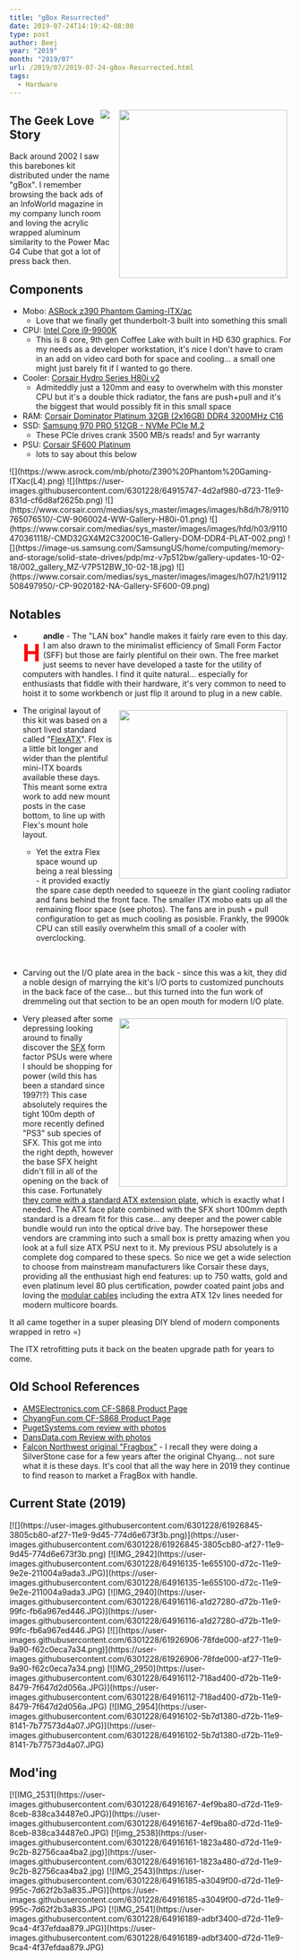 ```yaml
---
title: "gBox Resurrected"
date: 2019-07-24T14:19:42-08:00
type: post
author: Beej
year: "2019"
month: "2019/07"
url: /2019/07/2019-07-24-gBox-Resurrected.html
tags:
  - Hardware
---
```


<img style="height: 300px; float:right; margin: 0.6em" src="https://user-images.githubusercontent.com/6301228/62012493-e71af080-b13b-11e9-9957-6ef88e03d005.jpg" />

<img style="float:right; margin: 0.6em" src="https://user-images.githubusercontent.com/6301228/64924190-a5e7aa00-d796-11e9-880c-c9f2498ba540.png" />

## The Geek Love Story

Back around 2002 I saw this barebones kit distributed under the name "gBox".  I remember browsing the back ads of an InfoWorld magazine in my company lunch room and loving the acrylic wrapped aluminum similarity to the Power Mac G4 Cube that got a lot of press back then.

## Components
- Mobo: [ASRock z390 Phantom Gaming-ITX/ac](https://www.asrock.com/MB/Intel/Z390%20Phantom%20Gaming-ITXac/index.asp)
  - Love that we finally get thunderbolt-3 built into something this small
- CPU: [Intel Core i9-9900K](https://www.intel.com/content/www/us/en/products/processors/core/i9-processors/i9-9900k.html)
  - This is <span class="hl">8 core</span>, 9th gen Coffee Lake with built in HD 630 graphics. For my needs as a developer workstation, it's nice I don't have to cram in an add on video card both for space and cooling... a small one might just barely fit if I wanted to go there.
- Cooler: [Corsair Hydro Series H80i v2](https://www.corsair.com/us/en/Categories/Products/Liquid-Cooling/Single-Radiator-Liquid-Coolers/Hydro-Series%E2%84%A2-H80i-v2-High-Performance-Liquid-CPU-Cooler/p/CW-9060024-WW)
  - Admiteddly just a 120mm and easy to overwhelm with this monster CPU but it's a double thick radiator, the fans are push+pull and it's the biggest that would possibly fit in this small space
- RAM: [Corsair Dominator Platinum 32GB (2x16GB) DDR4 3200MHz C16](https://www.corsair.com/us/en/Categories/Products/Memory/DOMINATOR%C2%AE-PLATINUM-32GB-%282-x-16GB%29-DDR4-DRAM-3200MHz-C16-Memory-Kit/p/CMD32GX4M2C3200C16)
- SSD: [Samsung 970 PRO 512GB - NVMe PCIe M.2](https://www.samsung.com/us/computing/memory-storage/solid-state-drives/ssd-970-pro-nvme-m2-512gb-mz-v7p512bw/)
  - These PCIe drives crank 3500 MB/s reads! and 5yr warranty
- PSU: [Corsair SF600 Platinum](https://www.corsair.com/us/en/Categories/Products/Power-Supply-Units/Power-Supply-Units-Advanced/SF-Series/p/CP-9020182-NA)
  - lots to say about this below

<style>
div.gallery + p img {
  height: 300px;
}
</style>

<div class="gallery"></div>
![](https://www.asrock.com/mb/photo/Z390%20Phantom%20Gaming-ITXac(L4).png)
![](https://user-images.githubusercontent.com/6301228/64915747-4d2af980-d723-11e9-831d-cf6d8af2625b.png)
![](https://www.corsair.com/medias/sys_master/images/images/h8d/h78/9110765076510/-CW-9060024-WW-Gallery-H80i-01.png)
![](https://www.corsair.com/medias/sys_master/images/images/hfd/h03/9110470361118/-CMD32GX4M2C3200C16-Gallery-DOM-DDR4-PLAT-002.png)
![](https://image-us.samsung.com/SamsungUS/home/computing/memory-and-storage/solid-state-drives/pdp/mz-v7p512bw/gallery-updates-10-02-18/002_gallery_MZ-V7P512BW_10-02-18.jpg)
![](https://www.corsair.com/medias/sys_master/images/images/h07/h21/9112508497950/-CP-9020182-NA-Gallery-SF600-09.png)

## Notables

- **<span style="float: left; font-size: 3em; margin: 0.3em 5px 0 0px; color: red">H</span>andle** - The "LAN box" handle makes it fairly rare even to this day. I am also drawn to the minimalist efficiency of Small Form Factor (SFF) but those are fairly plentiful on their own. The free market just seems to never have developed a taste for  the utility of computers with handles. I find it quite natural... especially for enthusiasts that fiddle with their hardware, it's very common to need to hoist it to some workbench or just flip it around to plug in a new cable.

- [<img style="float: right; height: 300px; margin: 0.6em;" src="https://upload.wikimedia.org/wikipedia/commons/f/fd/ATX_ITX_AT_Motherboard_Compatible_Dimensions.svg" />](https://en.wikipedia.org/wiki/ATX) The original layout of this kit was based on a short lived standard called "[FlexATX](https://en.wikipedia.org/wiki/FlexATX)". Flex is a little bit longer and wider than the plentiful mini-ITX boards available these days. This meant some extra work to add new mount posts in the case bottom, to line up with Flex's mount hole layout.

   - Yet the extra Flex space wound up being a real blessing - it provided exactly the spare case depth needed to squeeze in the giant cooling radiator and fans behind the front face. The smaller ITX mobo eats up all the remaining floor space (see photos). The fans are in push + pull configuration to get as much cooling as posisble. Frankly, the 9900k CPU can still easily overwhelm this small of a cooler with overclocking.
<div><br/></div>

- Carving out the I/O plate area in the back - since this was a kit, they did a noble design of marrying the kit's I/O ports to customized punchouts in the back face of the case... but this turned into the fun work of dremmeling out that section to be an open mouth for modern I/O plate.

- <img style="float: right; height: 300px; margin: 0.6em;" src="https://user-images.githubusercontent.com/6301228/64915665-1227c680-d721-11e9-9e59-30fa51b537aa.png" /> Very pleased after some depressing looking around to finally discover the [SFX](https://www.tomshardware.co.uk/power-supply-specifications-atx-reference,review-32338-4.html) form factor PSUs were where I should be shopping for power (wild this has been a standard since 1997!?) This case absolutely requires the tight 100m depth of more recently defined "PS3" sub species of SFX. This got me into the right depth, however the base SFX height didn't fill in all of the opening on the back of this case. Fortunately <u>they come with a standard ATX extension plate</u>, which is exactly what I needed. The ATX face plate combined with the SFX short 100mm depth standard is a dream fit for this case... any deeper and the power cable bundle would run into the optical drive bay.  The horsepower these vendors are cramming into such a small box is pretty amazing when you look at a full size ATX PSU next to it.  My previous PSU absolutely is a complete dog compared to these specs. So nice we get a wide selection to choose from mainstream manufacturers like Corsair these days, providing all the enthusiast high end features: up to 750 watts, gold and even platinum level 80 plus certification, powder coated paint jobs and loving the <u>modular cables</u> including the extra ATX 12v lines needed for modern multicore boards.

It all came together in a super pleasing DIY blend of modern components wrapped in retro =)

The ITX retrofitting puts it back on the beaten upgrade path for years to come.

## Old School References

- [AMSElectronics.com CF-S868 Product Page](https://web.archive.org/web/20061029171006/http://www.amselectronics.com/Products/PC_Servers/CF-S868.html)
- [ChyangFun.com CF-S868 Product Page](https://web.archive.org/web/20020903192257/http://www.chyangfun.com/Product/S868.htm)
- [PugetSystems.com review with photos](https://www.pugetsystems.com/labs/articles/AMS-gBox-P4-DDR-Review-9/)
- [DansData.com Review with photos](http://www.dansdata.com/minipc.htm)
- [Falcon Northwest original "Fragbox"](https://web.archive.org/web/20031206091154/http://www.falcon-nw.com/fragbox.asp) - I recall they were doing a SilverStone case for a few years after the original Chyang... not sure what it is these days.  It's cool that all the way here in 2019 they continue to find reason to market a FragBox with handle.

## Current State (2019)

<div class="gallery"></div>
[![](https://user-images.githubusercontent.com/6301228/61926845-3805cb80-af27-11e9-9d45-774d6e673f3b.png)](https://user-images.githubusercontent.com/6301228/61926845-3805cb80-af27-11e9-9d45-774d6e673f3b.png)
[![IMG_2942](https://user-images.githubusercontent.com/6301228/64916135-1e655100-d72c-11e9-9e2e-211004a9ada3.JPG)](https://user-images.githubusercontent.com/6301228/64916135-1e655100-d72c-11e9-9e2e-211004a9ada3.JPG)
[![IMG_2940](https://user-images.githubusercontent.com/6301228/64916116-a1d27280-d72b-11e9-99fc-fb6a967ed446.JPG)](https://user-images.githubusercontent.com/6301228/64916116-a1d27280-d72b-11e9-99fc-fb6a967ed446.JPG)
[![](https://user-images.githubusercontent.com/6301228/61926906-78fde000-af27-11e9-9a90-f62c0eca7a34.png)](https://user-images.githubusercontent.com/6301228/61926906-78fde000-af27-11e9-9a90-f62c0eca7a34.png)
[![IMG_2950](https://user-images.githubusercontent.com/6301228/64916112-718ad400-d72b-11e9-8479-7f647d2d056a.JPG)](https://user-images.githubusercontent.com/6301228/64916112-718ad400-d72b-11e9-8479-7f647d2d056a.JPG)
[![IMG_2954](https://user-images.githubusercontent.com/6301228/64916102-5b7d1380-d72b-11e9-8141-7b77573d4a07.JPG)](https://user-images.githubusercontent.com/6301228/64916102-5b7d1380-d72b-11e9-8141-7b77573d4a07.JPG)

## Mod'ing

<div class="gallery"></div>
[![IMG_2531](https://user-images.githubusercontent.com/6301228/64916167-4ef9ba80-d72d-11e9-8ceb-838ca34487e0.JPG)](https://user-images.githubusercontent.com/6301228/64916167-4ef9ba80-d72d-11e9-8ceb-838ca34487e0.JPG)
[![img_2538](https://user-images.githubusercontent.com/6301228/64916161-1823a480-d72d-11e9-9c2b-82756caa4ba2.jpg)](https://user-images.githubusercontent.com/6301228/64916161-1823a480-d72d-11e9-9c2b-82756caa4ba2.jpg)
[![IMG_2543](https://user-images.githubusercontent.com/6301228/64916185-a3049f00-d72d-11e9-995c-7d62f2b3a835.JPG)](https://user-images.githubusercontent.com/6301228/64916185-a3049f00-d72d-11e9-995c-7d62f2b3a835.JPG)
[![IMG_2541](https://user-images.githubusercontent.com/6301228/64916189-adbf3400-d72d-11e9-9ca4-4f37efdaa879.JPG)](https://user-images.githubusercontent.com/6301228/64916189-adbf3400-d72d-11e9-9ca4-4f37efdaa879.JPG)
